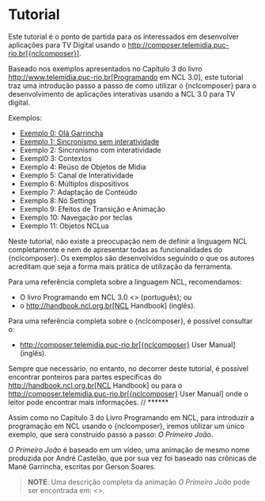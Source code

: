 # Tutorial #
Este tutorial é o ponto de partida para os interessados em desenvolver
aplicações para TV Digital usando o
http://composer.telemidia.puc-rio.br[{nclcomposer}].

Baseado nos exemplos apresentados no Capítulo 3 do livro 
http://www.telemidia.puc-rio.br[Programando em NCL 3.0], este tutorial traz uma
introdução passo a passo de como utilizar o {nclcomposer} para o 
desenvolvimento de aplicações interativas usando a NCL 3.0 para TV digital.

Exemplos:

  * [Exemplo 0: Olá Garrincha](#exemplo-1-olá-garrincha)
  * [Exemplo 1: Sincronismo sem interatividade](#exemplo-2-sincronismo-sem-interatividade)
  * Exemplo 2: Sincronismo com interatividade
  * Exempl0 3: Contextos
  * Exemplo 4: Reúso de Objetos de Mídia
  * Exemplo 5: Canal de Interatividade
  * Exemplo 6: Múltiplos dispositivos
  * Exemplo 7: Adaptação de Conteúdo
  * Exemplo 8: Nó Settings
  * Exemplo 9: Efeitos de Transição e Animação
  * Exemplo 10: Navegação por teclas
  * Exemplo 11: Objetos NCLua

Neste tutorial, não existe a preocupação nem de definir a linguagem NCL
completamente e nem de apresentar todas as funcionalidades do {nclcomposer}. Os
exemplos são desenvolvidos seguindo o que os autores acreditam que seja a
forma mais prática de utilização da ferramenta.

Para uma referência completa sobre a linguagem NCL, recomendamos:

  * O livro Programando em NCL 3.0 <<Soares2012>> (português); ou
  * o http://handbook.ncl.org.br[NCL Handbook] (inglês).

Para uma referência completa sobre o {nclcomposer}, é possível consultar o:

  * http://composer.telemidia.puc-rio.br[{nclcomposer} User Manual] (inglês).

Sempre que necessário, no entanto, no decorrer deste tutorial, é possível
encontrar ponteiros para partes específicas do http://handbook.ncl.org.br[NCL
Handbook] ou para o http://composer.telemidia.puc-rio.br[{nclcomposer} User
Manual] onde o leitor pode encontrar mais informações.
// ******

Assim como no Capítulo 3 do Livro Programando em NCL, para introduzir a
programação em NCL usando o {nclcomposer}, iremos utilizar um único exemplo,
que será construído passo a passo: _O Primeiro João_.

_O Primeiro João_ é baseado em um vídeo, uma animação de mesmo nome
produzida por André Castelão, que por sua vez foi baseado nas crônicas de 
Mané Garrincha, escritas por Gerson Soares. 

> **NOTE**: Uma descrição completa da animação _O Primeiro João_ pode ser
> encontrada em: <<Soares2012>>.

<!--
Exemplo 3: Sincronismo com Interatividade
~~~~~~~~~~~~~~~~~~~~~~~~~~~~~~~~~~~~~~~~~
TODO

Exemplo 4: Contextos
~~~~~~~~~~~~~~~~~~~~
TODO

Exemplo 5: Reúso de Objetos de Mídia
~~~~~~~~~~~~~~~~~~~~~~~~~~~~~~~~~~~~
TODO

Exemplo 6: Canal de Interatividade
~~~~~~~~~~~~~~~~~~~~~~~~~~~~~~~~~~
TODO

Exemplo 7: Múltiplos Dispositivos de Exibição
~~~~~~~~~~~~~~~~~~~~~~~~~~~~~~~~~~~~~~~~~~~~~
TODO

Exemplo 8: Adaptação de Conteúdo
~~~~~~~~~~~~~~~~~~~~~~~~~~~~~~~~
TODO

Exemplo 9: Nó Settings
~~~~~~~~~~~~~~~~~~~~~~
TODO

Exemplo 10: Efeitos de Transição e Animação
~~~~~~~~~~~~~~~~~~~~~~~~~~~~~~~~~~~~~~~~~~
TODO

Exemplo 11: Navegação por Teclas
~~~~~~~~~~~~~~~~~~~~~~~~~~~~~~~~
TODO

Exemplo 12: Objetos NCLua
~~~~~~~~~~~~~~~~~~~~~~~~~
TODO
-->